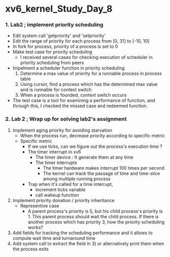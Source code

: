 # xv6_kernel_Study_Day_8

### 1. Lab2 ; implement priority scheduling

  + Edit system call 'getpriority' and 'setpriority'
  + Edit the range of priority for each process from \[0, 31\] to \[-10, 10\]
  + In fork for process, priority of a process is set to 0
  + Make test case for priority scheduling
      + I received several cases for checking execution of scheduler in priority scheduling from peers
  + Impelment a scheduler function in priority scheduling
      1) Determine a max value of priority for a runnable process in process table 
      2) Using cursor, find a process which has the determined max value and is runnable for context switch
      3) When a process is founded, context switch occurs
  + The test case is a tool for examining a performance of function, and through this, I checked the missed case and redeemed function.
      
      
### 2. Lab 2 ; Wrap up for solving lab2's assignment

  1) Implement aging priority for avoiding starvation
      + When the process run, decrease priority according to specific metric
      + Specific metric 
        + If we use ticks, can we figure out the process's execution time ?
        + The timer interrupt in xv6
          + The timer device : It generate them at any time
          + The timer interrupts
            + The timer hardware makes interrupt 100 times per second 
            + The kernel can track the passage of time and time-slice among multiple running process
        + Trap when it's called for a time interrupt,
          + increment ticks variable
          + call wakeup function
  3) Implement priority donation / priority inheritance
      + Representive case 
        + A parent process's priority is 5, but his child process's priority is 1. 
          This parent process should wait the child process.
          If there is another process which has priority 3, how the priority scheduling works?
  5) Add fields for tracking the scheduling performance and it allows to compute wait time and turnaround time
  6) Add system call to extract the field in 3) or alternatively print them when the process exits

